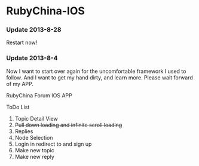 RubyChina-IOS
=============

### Update 2013-8-28

Restart now!

### Update 2013-8-4

Now I want to start over again for the uncomfortable framework I used to follow.
And I want to get my hand dirty, and learn more.
Please wait forward of my APP.


RubyChina Forum IOS APP

ToDo List

1. Topic Detail View
2. ~~Pull down loading and infinite scroll loading~~
3. Replies
4. Node Selection
5. Login in redirect to and sign up
6. Make new topic
7. Make new reply
